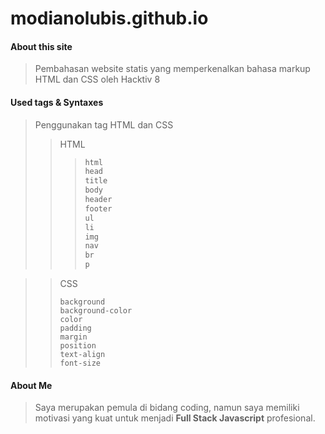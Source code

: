 # modianolubis.github.io

#### About this site

> Pembahasan website statis yang memperkenalkan bahasa markup HTML dan CSS oleh Hacktiv 8

#### Used tags & Syntaxes



> Penggunakan tag HTML dan CSS
>
> > HTML
> >
> > > ```html
> > > html
> > > head
> > > title
> > > body
> > > header
> > > footer
> > > ul
> > > li
> > > img
> > > nav
> > > br
> > > p
> > > ```

> > CSS
> >
> > ```background
> > background
> > background-color
> > color
> > padding
> > margin
> > position
> > text-align
> > font-size
> > ```

#### About Me

> Saya merupakan pemula di bidang coding, namun saya memiliki motivasi yang kuat untuk menjadi **Full Stack Javascript** profesional.
>
> 



